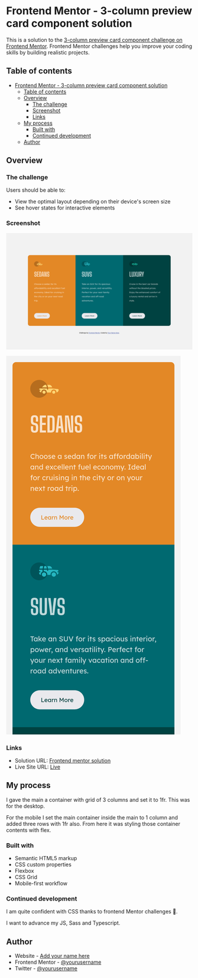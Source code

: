 # Frontend Mentor - 3-column preview card component solution

This is a solution to the [3-column preview card component challenge on Frontend Mentor](https://www.frontendmentor.io/challenges/3column-preview-card-component-pH92eAR2-). Frontend Mentor challenges help you improve your coding skills by building realistic projects. 

## Table of contents

- [Frontend Mentor - 3-column preview card component solution](#frontend-mentor---3-column-preview-card-component-solution)
  - [Table of contents](#table-of-contents)
  - [Overview](#overview)
    - [The challenge](#the-challenge)
    - [Screenshot](#screenshot)
    - [Links](#links)
  - [My process](#my-process)
    - [Built with](#built-with)
    - [Continued development](#continued-development)
  - [Author](#author)

## Overview

### The challenge

Users should be able to:

- View the optimal layout depending on their device's screen size
- See hover states for interactive elements

### Screenshot

![](./images/Screen%20Shot%202022-10-11%20at%2020.07.38.png)

![](./images/Screen%20Shot%202022-10-11%20at%2020.08.02.png)


### Links

- Solution URL: [Frontend mentor solution](https://your-solution-url.com)
- Live Site URL: [Live ](https://rioba-ian.github.io/3-column-preview-card-component-main/)

## My process

I gave the main a container with grid of 3 columns and set it to 1fr. This was for the desktop. 

For the mobile I set the main container inside the main to 1 column and added three rows with 1fr also. From here it was styling those container contents with flex.
### Built with

- Semantic HTML5 markup
- CSS custom properties
- Flexbox
- CSS Grid
- Mobile-first workflow

### Continued development

I am quite confident with CSS thanks to frontend Mentor challenges 🙏. 

I want to advance my JS, Sass and Typescript. 
## Author

- Website - [Add your name here](https://www.your-site.com)
- Frontend Mentor - [@yourusername](https://www.frontendmentor.io/profile/yourusername)
- Twitter - [@yourusername](https://www.twitter.com/yourusername)
